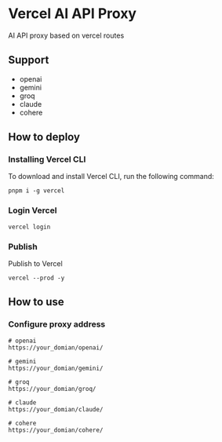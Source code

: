 # Vercel AI API Proxy

AI API proxy based on vercel routes

## Support

- openai
- gemini
- groq
- claude
- cohere

## How to deploy

### Installing Vercel CLI

To download and install Vercel CLI, run the following command:

```
pnpm i -g vercel
```

### Login Vercel

```
vercel login
```

### Publish

Publish to Vercel

```
vercel --prod -y
```

## How to use

### Configure proxy address

```
# openai
https://your_domian/openai/

# gemini
https://your_domian/gemini/

# groq
https://your_domian/groq/

# claude
https://your_domian/claude/

# cohere
https://your_domian/cohere/

```
